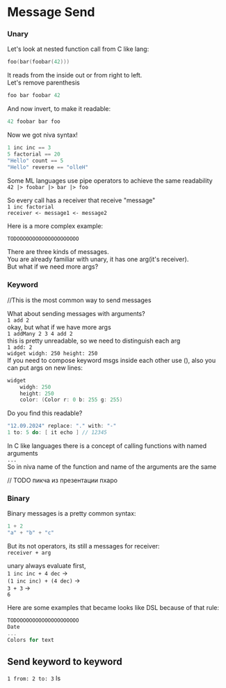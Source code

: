 # Message Send


### Unary


Let's look at nested function call from C like lang:
```C
foo(bar(foobar(42)))
```

It reads from the inside out or from right to left.  
Let's remove parenthesis
```C
foo bar foobar 42 
```
And now invert, to make it readable:
```Scala
42 foobar bar foo
```



Now we got niva syntax!
```Scala
1 inc inc == 3
5 factorial == 20
"Hello" count == 5
"Hello" reverse == "olleH"
```

Some ML languages use pipe operators to achieve the same readability  
`42 |> foobar |> bar |> foo`


So every call has a receiver that receive "message"  
`1 inc factorial`  
`receiver <- message1 <- message2`



Here is a more complex example:
```Scala
TODOOOOOOOOOOOOOOOOOOOO
```

There are three kinds of messages.  
You are already familiar with unary, it has one arg(it's receiver).  
But what if we need more args?

### Keyword
//This is the most common way to send messages

What about sending messages with arguments?   
`1 add 2`  
okay, but what if we have more args  
`1 addMany 2 3 4 add 2`  
this is pretty unreadable, so we need to distinguish each arg  
`1 add: 2`  
`widget widgh: 250 height: 250`  
If you need to compose keyword msgs inside each other use (), also you can put args on new lines:   
```Scala
widget 
    widgh: 250 
    height: 250
    color: (Color r: 0 b: 255 g: 255)
```
Do you find this readable?


```C
"12.09.2024" replace: "." with: "-"
1 to: 5 do: [ it echo ] // 12345
```
In C like languages there is a concept of calling functions with named arguments  
`...`  
So in niva name of the function and name of the arguments are the same

// TODO пикча из презентации пхаро

### Binary
Binary messages is a pretty common syntax:
```Scala
1 + 2
"a" + "b" + "c"
```
But its not operators, its still a messages for receiver:  
`receiver + arg`

unary always evaluate first,  
`1 inc inc + 4 dec` ->    
`(1 inc inc) + (4 dec)` ->    
`3 + 3` ->  
`6`

Here are some examples that became looks like DSL because of that rule:
```Scala
TODOOOOOOOOOOOOOOOOOOOO
Date
...
Colors for text
```

## Send keyword to keyword

`1 from: 2 to: 3`
Is



